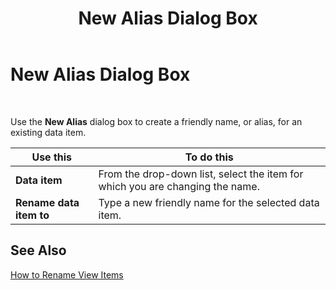 ﻿---
title: New Alias Dialog Box
TOCTitle: New Alias Dialog Box
ms:assetid: 607f9b7f-35e8-45c0-8bcd-3e080458e06c
ms:mtpsurl: https://msdn.microsoft.com/en-us/library/Aa560442(v=BTS.80)
ms:contentKeyID: 51528420
ms.date: 08/30/2017
mtps_version: v=BTS.80
f1_keywords:
- bts06.bam.workbook.newalias
---

# New Alias Dialog Box

 

Use the **New Alias** dialog box to create a friendly name, or alias, for an existing data item.

<table>
<thead>
<tr class="header">
<th>Use this</th>
<th>To do this</th>
</tr>
</thead>
<tbody>
<tr class="odd">
<td><strong>Data item</strong></td>
<td>From the drop-down list, select the item for which you are changing the name.</td>
</tr>
<tr class="even">
<td><strong>Rename data item to</strong></td>
<td>Type a new friendly name for the selected data item.</td>
</tr>
</tbody>
</table>


## See Also

[How to Rename View Items](https://msdn.microsoft.com/library/aa547544\(v=bts.80\))

